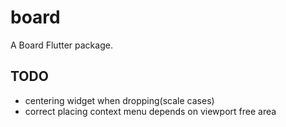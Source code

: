# board

A Board Flutter package.

## TODO

* centering widget when dropping(scale cases)
* correct placing context menu depends on viewport free area